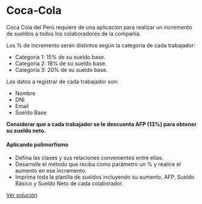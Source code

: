 # Coca-Cola

Coca Cola del Perú requiere de una aplicación para realizar un incremento de sueldos a todos los colaboradores de la compañía.


Los % de incremento serán distintos según la categoría de cada trabajador:

* Categoría 1: 15% de su sueldo base.
* Categoría 2: 18% de su sueldo base.
* Categoría 3: 20% de su sueldo base.


Los datos a registrar de cada trabajador son:

* Nombre
* DNI
* Email
* Sueldo Base


**Considerar que a cada trabajador se le descuenta AFP (13%) para obtener su sueldo neto.**


#### Aplicando polimorfismo

* Defina las clases y sus relaciones convenientes entre ellas.
* Desarrolle el método que reciba como parámetro un % y realice el aumento en ese incremento.
* Imprima toda la planilla de sueldos incluyendo su aumento, AFP, Sueldo Básico y Sueldo Neto de cada colaborador.

[Ver solución](../soluciones/nivel-5/coca-cola.rb)
